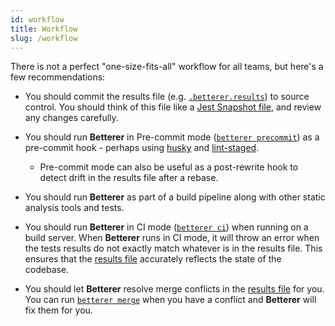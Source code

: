 ```yaml
---
id: workflow
title: Workflow
slug: /workflow
---
```


There is not a perfect "one-size-fits-all" workflow for all teams, but here's a few recommendations:

- You should commit the results file (e.g. [`.betterer.results`](./results-file)) to source control. You should think of this file like a [Jest Snapshot file](https://jestjs.io/docs/en/snapshot-testing), and review any changes carefully.

- You should run **Betterer** in Pre-commit mode ([`betterer precommit`](./running-betterer#pre-commit-mode)) as a pre-commit hook - perhaps using [husky](https://typicode.github.io/husky) and [lint-staged](https://github.com/okonet/lint-staged).

  - Pre-commit mode can also be useful as a post-rewrite hook to detect drift in the results file after a rebase.

- You should run **Betterer** as part of a build pipeline along with other static analysis tools and tests.

- You should run **Betterer** in CI mode ([`betterer ci`](./running-betterer#ci-mode-run-your-tests-and-throw-on-changes)) when running on a build server. When **Betterer** runs in CI mode, it will throw an error when the tests results do not exactly match whatever is in the results file. This ensures that the [results file](./results-file) accurately reflects the state of the codebase.

- You should let **Betterer** resolve merge conflicts in the [results file](./results-file) for you. You can run [`betterer merge`](./results-file#merge) when you have a conflict and **Betterer** will fix them for you.
